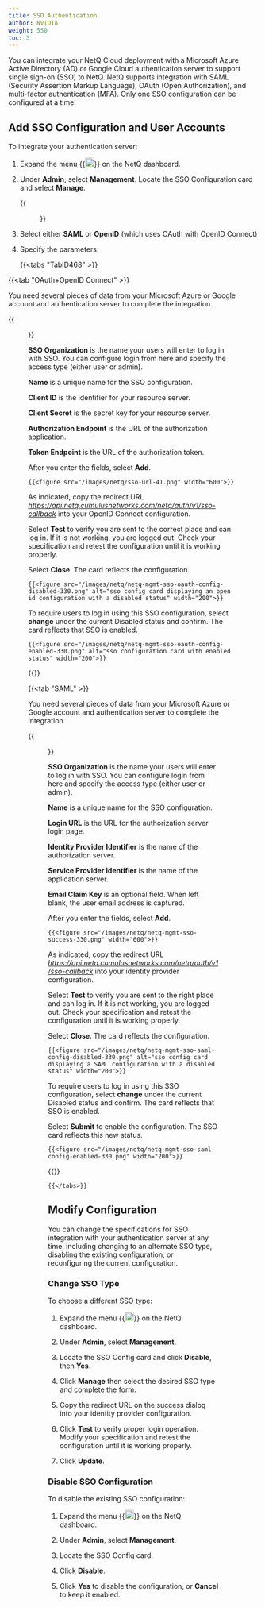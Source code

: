 ```yaml
---
title: SSO Authentication
author: NVIDIA
weight: 550
toc: 3
---
```


You can integrate your NetQ Cloud deployment with a Microsoft Azure Active Directory (AD) or Google Cloud authentication server to support single sign-on (SSO) to NetQ. NetQ supports integration with SAML (Security Assertion Markup Language), OAuth (Open Authorization), and multi-factor authentication (MFA). Only one SSO configuration can be configured at a time.

## Add SSO Configuration and User Accounts

To integrate your authentication server:

1. Expand the menu {{<img src="https://icons.cumulusnetworks.com/01-Interface-Essential/03-Menu/navigation-menu.svg" height="18" width="18" alt="Main Menu">}} on the NetQ dashboard.

2. Under **Admin**, select **Management**. Locate the SSO Configuration card and select **Manage**.

    {{<figure src="/images/netq/netq-mgmt-sso-card-330.png" alt="" width="200">}}

3. Select either **SAML** or **OpenID** (which uses OAuth with OpenID Connect)

4. Specify the parameters:

    {{<tabs "TabID468" >}}

{{<tab "OAuth+OpenID Connect" >}}

You need several pieces of data from your Microsoft Azure or Google account and authentication server to complete the integration.

{{<figure src="/images/netq/add-sso-openid.png" alt="sso configuration card with open id configuration" width="600">}}

**SSO Organization** is the name your users will enter to log in with SSO. You can configure login from here and specify the access type (either user or admin).

**Name** is a unique name for the SSO configuration.

**Client ID** is the identifier for your resource server.

**Client Secret** is the secret key for your resource server.

**Authorization Endpoint** is the URL of the authorization application.

**Token Endpoint** is the URL of the authorization token.

After you enter the fields, select **Add**.

    {{<figure src="/images/netq/sso-url-41.png" width="600">}}

As indicated, copy the redirect URL *https://api.netq.cumulusnetworks.com/netq/auth/v1/sso-callback* into your OpenID Connect configuration.

  Select **Test** to verify you are sent to the correct place and can log in. If it is not working, you are logged out. Check your specification and retest the configuration until it is working properly.

Select **Close**. The card reflects the configuration.

    {{<figure src="/images/netq/netq-mgmt-sso-oauth-config-disabled-330.png" alt="sso config card displaying an open id configuration with a disabled status" width="200">}}

To require users to log in using this SSO configuration, select **change** under the current Disabled status and confirm. The card reflects that SSO is enabled.

    {{<figure src="/images/netq/netq-mgmt-sso-oauth-config-enabled-330.png" alt="sso configuration card with enabled status" width="200">}}

{{</tab>}}

{{<tab "SAML" >}}

You need several pieces of data from your Microsoft Azure or Google account and authentication server to complete the integration.

{{<figure src="/images/netq/add-sso-saml.png" alt="sso configuration card with SAML configuration" width="600">}}

**SSO Organization** is the name your users will enter to log in with SSO. You can configure login from here and specify the access type (either user or admin).

**Name** is a unique name for the SSO configuration.

**Login URL** is the URL for the authorization server login page.

**Identity Provider Identifier** is the name of the authorization server.

**Service Provider Identifier**  is the name of the application server.

**Email Claim Key** is an optional field. When left blank, the user email address is captured.

After you enter the fields, select **Add**.

    {{<figure src="/images/netq/netq-mgmt-sso-success-330.png" width="600">}}

As indicated, copy the redirect URL *https://api.netq.cumulusnetworks.com/netq/auth/v1/sso-callback* into your identity provider configuration.

Select **Test** to verify you are sent to the right place and can log in. If it is not working, you are logged out. Check your specification and retest the configuration until it is working properly.

Select **Close**. The card reflects the configuration.

    {{<figure src="/images/netq/netq-mgmt-sso-saml-config-disabled-330.png" alt="sso config card displaying a SAML configuration with a disabled status" width="200">}}

To require users to log in using this SSO configuration, select **change** under the current Disabled status and confirm. The card reflects that SSO is enabled.

Select **Submit** to enable the configuration. The SSO card reflects this new status.

    {{<figure src="/images/netq/netq-mgmt-sso-saml-config-enabled-330.png" width="200">}}

{{</tab>}}

    {{</tabs>}}

## Modify Configuration

You can change the specifications for SSO integration with your authentication server at any time, including changing to an alternate SSO type, disabling the existing configuration, or reconfiguring the current configuration.

### Change SSO Type

To choose a different SSO type:

1. Expand the menu {{<img src="https://icons.cumulusnetworks.com/01-Interface-Essential/03-Menu/navigation-menu.svg" height="18" width="18" alt="Main Menu">}} on the NetQ dashboard.

2. Under **Admin**, select **Management**.

3. Locate the SSO Config card and click **Disable**, then **Yes**.

4. Click **Manage** then select the desired SSO type and complete the form.

8. Copy the redirect URL on the success dialog into your identity provider configuration.

9. Click **Test** to verify proper login operation. Modify your specification and retest the configuration until it is working properly.

10. Click **Update**.

### Disable SSO Configuration

To disable the existing SSO configuration:

1. Expand the menu {{<img src="https://icons.cumulusnetworks.com/01-Interface-Essential/03-Menu/navigation-menu.svg" height="18" width="18" alt="Main Menu">}} on the NetQ dashboard.

2. Under **Admin**, select **Management**.

3. Locate the SSO Config card.

4. Click **Disable**.

5. Click **Yes** to disable the configuration, or **Cancel** to keep it enabled.